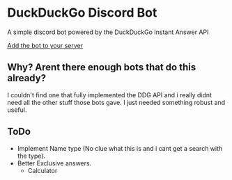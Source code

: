 # DuckDuckGo Discord Bot

A simple discord bot powered by the DuckDuckGo Instant Answer API

[Add the bot to your server](https://discordapp.com/oauth2/authorize?client_id=353136023967891466&scope=bot&permissions=52224)

## Why? Arent there enough bots that do this already?

I couldn't find one that fully implemented the DDG API and i really didnt need all the other stuff those bots gave. I just needed something robust and useful.

## ToDo

- Implement Name type (No clue what this is and i cant get a search with the type).
- Better Exclusive answers.
	- Calculator